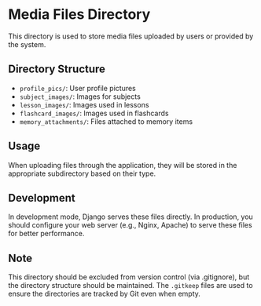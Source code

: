 # Media Files Directory

This directory is used to store media files uploaded by users or provided by the system.

## Directory Structure

- `profile_pics/`: User profile pictures
- `subject_images/`: Images for subjects
- `lesson_images/`: Images used in lessons
- `flashcard_images/`: Images used in flashcards
- `memory_attachments/`: Files attached to memory items

## Usage

When uploading files through the application, they will be stored in the appropriate subdirectory based on their type.

## Development

In development mode, Django serves these files directly. In production, you should configure your web server (e.g., Nginx, Apache) to serve these files for better performance.

## Note

This directory should be excluded from version control (via .gitignore), but the directory structure should be maintained. The `.gitkeep` files are used to ensure the directories are tracked by Git even when empty.
